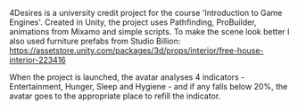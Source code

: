 4Desires is a university credit project for the course 'Introduction to Game Engines'. Created in Unity, the project uses Pathfinding, ProBuilder, animations from Mixamo and simple scripts. 
To make the scene look better I also used furniture prefabs from Studio Billion: 
https://assetstore.unity.com/packages/3d/props/interior/free-house-interior-223416

When the project is launched, the avatar analyses 4 indicators - Entertainment, Hunger, Sleep and Hygiene - and if any falls below 20%, the avatar goes to the appropriate place to refill the indicator.
